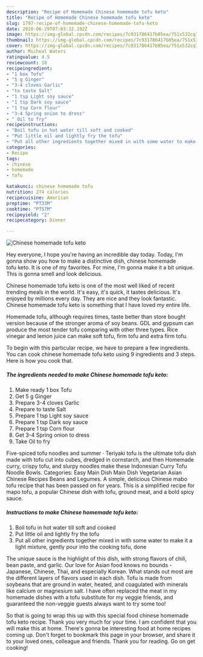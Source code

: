 ```yaml
---
description: "Recipe of Homemade Chinese homemade tofu keto"
title: "Recipe of Homemade Chinese homemade tofu keto"
slug: 1797-recipe-of-homemade-chinese-homemade-tofu-keto
date: 2020-06-29T07:03:32.192Z
image: https://img-global.cpcdn.com/recipes/7c931786417b85ea/751x532cq70/chinese-homemade-tofu-keto-recipe-main-photo.jpg
thumbnail: https://img-global.cpcdn.com/recipes/7c931786417b85ea/751x532cq70/chinese-homemade-tofu-keto-recipe-main-photo.jpg
cover: https://img-global.cpcdn.com/recipes/7c931786417b85ea/751x532cq70/chinese-homemade-tofu-keto-recipe-main-photo.jpg
author: Micheal Waters
ratingvalue: 4.5
reviewcount: 10
recipeingredient:
- "1 box Tofu"
- "5 g Ginger"
- "3-4 cloves Garlic"
- "to taste Salt"
- "1 tsp Light soy sauce"
- "1 tsp Dark soy sauce"
- "1 tsp Corn flour"
- "3-4 Spring onion to dress"
- " Oil to fry"
recipeinstructions:
- "Boil tofu in hot water till soft and cooked"
- "Put little oil and lightly fry the tofu"
- "Put all other ingredients together mixed in with some water to make it a light mixture, gently pour into the cooking tofu, done"
categories:
- Recipe
tags:
- chinese
- homemade
- tofu

katakunci: chinese homemade tofu 
nutrition: 274 calories
recipecuisine: American
preptime: "PT33M"
cooktime: "PT57M"
recipeyield: "2"
recipecategory: Dinner

---
```



![Chinese homemade tofu keto](https://img-global.cpcdn.com/recipes/7c931786417b85ea/751x532cq70/chinese-homemade-tofu-keto-recipe-main-photo.jpg)

Hey everyone, I hope you're having an incredible day today. Today, I'm gonna show you how to make a distinctive dish, chinese homemade tofu keto. It is one of my favorites. For mine, I'm gonna make it a bit unique. This is gonna smell and look delicious.

Chinese homemade tofu keto is one of the most well liked of recent trending meals in the world. It's easy, it's quick, it tastes delicious. It's enjoyed by millions every day. They are nice and they look fantastic. Chinese homemade tofu keto is something that I have loved my entire life.

Homemade tofu, although requires times, taste better than store bought version because of the stronger aroma of soy beans. GDL and gypsum can produce the most tender tofu comparing with other three types. Rice vinegar and lemon juice can make soft tofu, firm tofu and extra firm tofu.


To begin with this particular recipe, we have to prepare a few ingredients. You can cook chinese homemade tofu keto using 9 ingredients and 3 steps. Here is how you cook that.

<!--inarticleads1-->

##### The ingredients needed to make Chinese homemade tofu keto:

1. Make ready 1 box Tofu
1. Get 5 g Ginger
1. Prepare 3-4 cloves Garlic
1. Prepare to taste Salt
1. Prepare 1 tsp Light soy sauce
1. Prepare 1 tsp Dark soy sauce
1. Prepare 1 tsp Corn flour
1. Get 3-4 Spring onion to dress
1. Take  Oil to fry


Five-spiced tofu noodles and summer · Teriyaki tofu is the ultimate tofu dish made with tofu cut into cubes, dredged in cornstarch, and then Homemade curry, crispy tofu, and slurpy noodles make these Indonesian Curry Tofu Noodle Bowls. Categories: Easy Main Dish Main Dish Vegetarian Asian Chinese Recipes Beans and Legumes. A simple, delicious Chinese mabo tofu recipe that has been passed on for years. This is a simplified recipe for mapo tofu, a popular Chinese dish with tofu, ground meat, and a bold spicy sauce. 

<!--inarticleads2-->

##### Instructions to make Chinese homemade tofu keto:

1. Boil tofu in hot water till soft and cooked
1. Put little oil and lightly fry the tofu
1. Put all other ingredients together mixed in with some water to make it a light mixture, gently pour into the cooking tofu, done


The unique sauce is the highlight of this dish, with strong flavors of chili, bean paste, and garlic. Our love for Asian food knows no bounds - Japanese, Chinese, Thai, and especially Korean. What stands out most are the different layers of flavors used in each dish. Tofu is made from soybeans that are ground in water, heated, and coagulated with minerals like calcium or magnesium salt. I have often replaced the meat in my homemade dishes with a tofu substitute for my veggie friends, and guaranteed the non-veggie guests always want to try some too! 

So that is going to wrap this up with this special food chinese homemade tofu keto recipe. Thank you very much for your time. I am confident that you will make this at home. There's gonna be interesting food at home recipes coming up. Don't forget to bookmark this page in your browser, and share it to your loved ones, colleague and friends. Thank you for reading. Go on get cooking!
